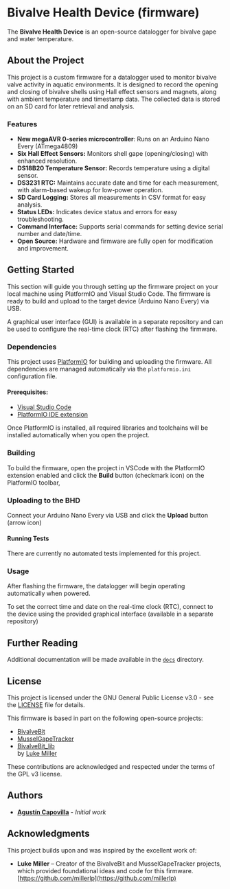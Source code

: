# Bivalve Health Device (firmware)

The **Bivalve Health Device** is an open-source datalogger for bivalve gape and water temperature.

## About the Project

This project is a custom firmware for a datalogger used to monitor bivalve valve activity in aquatic environments. It is designed to record the opening and closing of bivalve shells using Hall effect sensors and magnets, along with ambient temperature and timestamp data. The collected data is stored on an SD card for later retrieval and analysis.

### Features

- **New megaAVR 0-series microcontroller**: Runs on an Arduino Nano Every (ATmega4809)
- **Six Hall Effect Sensors:** Monitors shell gape (opening/closing) with enhanced resolution.
- **DS18B20 Temperature Sensor:** Records temperature using a digital sensor.
- **DS3231 RTC:** Maintains accurate date and time for each measurement, with alarm-based wakeup for low-power operation.
- **SD Card Logging:** Stores all measurements in CSV format for easy analysis.
- **Status LEDs:** Indicates device status and errors for easy troubleshooting.
- **Command Interface:** Supports serial commands for setting device serial number and date/time.
- **Open Source:** Hardware and firmware are fully open for modification and improvement.

## Getting Started

This section will guide you through setting up the firmware project on your local machine using PlatformIO and Visual Studio Code. The firmware is ready to build and upload to the target device (Arduino Nano Every) via USB.

A graphical user interface (GUI) is available in a separate repository and can be used to configure the real-time clock (RTC) after flashing the firmware.

### Dependencies

This project uses [PlatformIO](https://platformio.org/) for building and uploading the firmware. All dependencies are managed automatically via the `platformio.ini` configuration file.

#### Prerequisites:

- [Visual Studio Code](https://code.visualstudio.com/)
- [PlatformIO IDE extension](https://platformio.org/install/ide?install=vscode)

Once PlatformIO is installed, all required libraries and toolchains will be installed automatically when you open the project.

### Building

To build the firmware, open the project in VSCode with the PlatformIO extension enabled and click the **Build** button (checkmark icon) on the PlatformIO toolbar,

### Uploading to the BHD

Connect your Arduino Nano Every via USB and click the **Upload** button (arrow icon)

#### Running Tests

There are currently no automated tests implemented for this project.

### Usage

After flashing the firmware, the datalogger will begin operating automatically when powered.

To set the correct time and date on the real-time clock (RTC), connect to the device using the provided graphical interface (available in a separate repository)

## Further Reading

Additional documentation will be made available in the [`docs`](docs/) directory.

## License

This project is licensed under the GNU General Public License v3.0 - see the [LICENSE](LICENSE) file for details.

This firmware is based in part on the following open-source projects:

- [BivalveBit](https://github.com/millerlp/BivalveBit)
- [MusselGapeTracker](https://github.com/millerlp/MusselGapeTracker)
- [BivalveBit_lib](https://github.com/millerlp/BivalveBit_lib)  
  by [Luke Miller](https://github.com/millerlp)

These contributions are acknowledged and respected under the terms of the GPL v3 license.

## Authors

- **[Agustín Capovilla](https://github.com/acapovilla)** - _Initial work_

## Acknowledgments

This project builds upon and was inspired by the excellent work of:

- **Luke Miller** – Creator of the BivalveBit and MusselGapeTracker projects, which provided foundational ideas and code for this firmware. [https://github.com/millerlp](https://github.com/millerlp)
